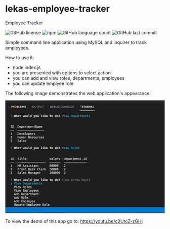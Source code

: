 # lekas-employee-tracker
Employee Tracker

![GitHub license](https://img.shields.io/badge/license-MIT-blue.svg)
![npm](https://img.shields.io/npm/v/npm?color=orange&logo=npm)
![GitHub language count](https://img.shields.io/github/languages/count/elmir123/lekas-fitness-tracker?color=green)
![GitHub last commit](https://img.shields.io/github/last-commit/elmir123/lekas-fitness-tracker?color=orange)

Simple command line application using MySQL and inquirer to track employees.

How to use it:
- node index.js
- you are presented with options to select action
- you can add and view roles, departments, employees
- you can update emplyee role

The following image demonstrates the web application's appearance:

![Employee Tracker.](./assets/images/employee-tracker.png)

To view the demo of this app go to:
https://youtu.be/c2UtoZ-zGHI
